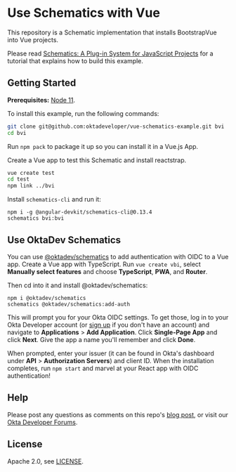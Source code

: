 # Use Schematics with Vue

This repository is a Schematic implementation that installs BootstrapVue into Vue projects. 

Please read [Schematics: A Plug-in System for JavaScript Projects](https://scotch.io/bar-talk/schematics-a-plug-in-system-for-javascript-projects) for a tutorial that explains how to build this example.

## Getting Started

**Prerequisites:** [Node 11](https://nodejs.org).

To install this example, run the following commands:

```sh
git clone git@github.com:oktadeveloper/vue-schematics-example.git bvi
cd bvi
```

Run `npm pack` to package it up so you can install it in a Vue.js App.

Create a Vue app to test this Schematic and install reactstrap.

```sh
vue create test
cd test
npm link ../bvi
```

Install `schematics-cli` and run it:

```
npm i -g @angular-devkit/schematics-cli@0.13.4
schematics bvi:bvi
```

## Use OktaDev Schematics

You can use [@oktadev/schematics](https://github.com/oktadeveloper/schematics) to add authentication with OIDC to a Vue app. Create a Vue app with TypeScript. Run `vue create vbi`, select **Manually select features** and choose **TypeScript**, **PWA**, and **Router**.

Then cd into it and install @oktadev/schematics:

```
npm i @oktadev/schematics
schematics @oktadev/schematics:add-auth
```

This will prompt you for your Okta OIDC settings. To get those, log in to your Okta Developer account (or [sign up](https://developer.okta.com/signup/) if you don't have an account) and navigate to **Applications** > **Add Application**. Click **Single-Page App** and click **Next**. Give the app a name you'll remember and click **Done**.

When prompted, enter your issuer (it can be found in Okta's dashboard under **API** > **Authorization Servers**) and client ID. When the installation completes, run `npm start` and marvel at your React app with OIDC authentication!

## Help

Please post any questions as comments on this repo's [blog post](https://developer.okta.com/blog/2019/03/05/react-schematics), or visit our [Okta Developer Forums](https://devforum.okta.com/). 

## License

Apache 2.0, see [LICENSE](LICENSE).
 
